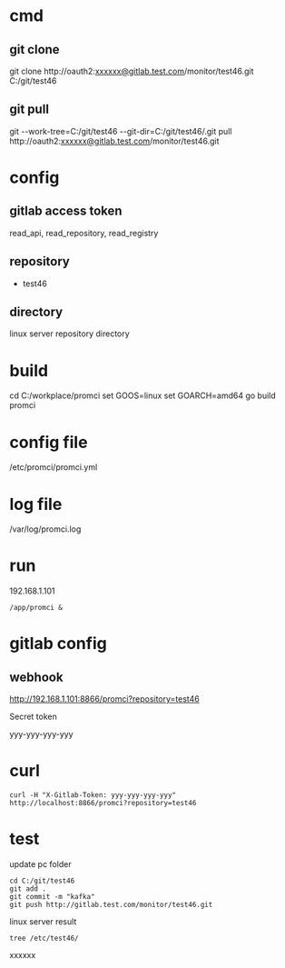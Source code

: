# cmd
## git clone
git clone http://oauth2:xxxxxx@gitlab.test.com/monitor/test46.git C:/git/test46
## git pull
git --work-tree=C:/git/test46 --git-dir=C:/git/test46/.git pull http://oauth2:xxxxxx@gitlab.test.com/monitor/test46.git

# config
## gitlab access token
read_api, read_repository, read_registry
## repository
* test46
## directory
linux server repository directory

# build
cd C:/workplace/promci
set GOOS=linux
set GOARCH=amd64
go build promci


# config file
/etc/promci/promci.yml
# log file
/var/log/promci.log
# run
192.168.1.101
```
/app/promci &
```

# gitlab config
## webhook
http://192.168.1.101:8866/promci?repository=test46

Secret token

yyy-yyy-yyy-yyy

# curl
```
curl -H "X-Gitlab-Token: yyy-yyy-yyy-yyy" http://localhost:8866/promci?repository=test46
```
# test
update pc folder
```
cd C:/git/test46
git add .
git commit -m "kafka"
git push http://gitlab.test.com/monitor/test46.git
```
linux server result
```
tree /etc/test46/
```
xxxxxx